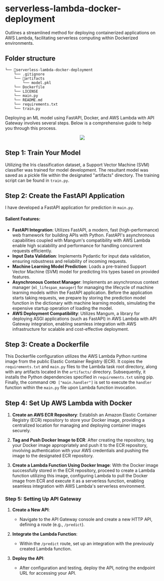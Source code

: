 # serverless-lambda-docker-deployment
Outlines a streamlined method for deploying containerized applications on AWS Lambda, facilitating serverless computing within Dockerized environments.


## Folder structure
```
└── 📁serverless-lambda-docker-deployment
    └── .gitignore
    └── 📁artifacts
        └── model.pkl
    └── Dockerfile
    └── LICENSE
    └── main.py
    └── README.md
    └── requirements.txt
    └── train.py
```

Deploying an ML model using FastAPI, Docker, and AWS Lambda with API Gateway involves several steps. Below is a comprehensive guide to help you through this process.


<center><img src="https://postimg.cc/144vrBZc"/></center>

## Step 1: Train Your Model

Utilizing the Iris classification dataset, a Support Vector Machine (SVM) classifier was trained for model development. The resultant model was saved as a pickle file within the designated "artifacts" directory. The training script can be found in `train.py`.

## Step 2: Create the FastAPI Application

I have developed a FastAPI application for prediction in `main.py`.

#### Salient Features:

- **FastAPI Integration**: Utilizes FastAPI, a modern, fast (high-performance) web framework for building APIs with Python. FastAPI's asynchronous capabilities coupled with Mangum's compatibility with AWS Lambda enable high scalability and performance for handling concurrent requests efficiently.
- **Input Data Validation**: Implements Pydantic for input data validation, ensuring robustness and reliability of incoming requests.
- **Machine Learning Model Prediction**: Loads a pre-trained Support Vector Machine (SVM) model for predicting Iris types based on provided features.
- **Asynchronous Context Manager**: Implements an asynchronous context manager (`ml_lifespan_manager`) for managing the lifecycle of machine learning models within the FastAPI application. Before the application starts taking requests, we prepare by storing the prediction model function in the dictionary with machine learning models, simulating the expensive startup operation of loading the model.
- **AWS Deployment Compatibility**: Utilizes Mangum, a library for deploying ASGI applications (such as FastAPI) in AWS Lambda with API Gateway integration, enabling seamless integration with AWS infrastructure for scalable and cost-effective deployment.

## Step 3: Create a Dockerfile

This Dockerfile configuration utilizes the AWS Lambda Python runtime image from the public Elastic Container Registry (ECR). It copies the `requirements.txt` and `main.py` files to the Lambda task root directory, along with any artifacts located in the `artifacts/` directory. Subsequently, it installs the Python dependencies specified in `requirements.txt` using pip. Finally, the command `CMD ["main.handler"]` is set to execute the `handler` function within the `main.py` file upon Lambda function invocation.

## Step 4: Set Up AWS Lambda with Docker

1. **Create an AWS ECR Repository**: Establish an Amazon Elastic Container Registry (ECR) repository to store your Docker image, providing a centralized location for managing and deploying container images securely.
   
2. **Tag and Push Docker Image to ECR**: After creating the repository, tag your Docker image appropriately and push it to the ECR repository, involving authentication with your AWS credentials and pushing the image to the designated ECR repository.
   
3. **Create a Lambda Function Using Docker Image**: With the Docker image successfully stored in the ECR repository, proceed to create a Lambda function utilizing this image, configuring Lambda to pull the Docker image from ECR and execute it as a serverless function, enabling seamless integration with AWS Lambda's serverless environment.

### Step 5: Setting Up API Gateway

1. **Create a New API**:
   - Navigate to the API Gateway console and create a new HTTP API, defining a route (e.g., `/predict`).
   
2. **Integrate the Lambda Function**:
   - Within the `/predict` route, set up an integration with the previously created Lambda function.
   
3. **Deploy the API**:
   - After configuration and testing, deploy the API, noting the endpoint URL for accessing your API.



